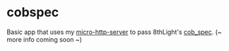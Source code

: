 # cobspec
Basic app that uses my [micro-http-server](https://github.com/aaizuss/micro-http-server) to pass 8thLight's [cob_spec](https://github.com/8thlight/cob_spec).
(~ more info coming soon ~)